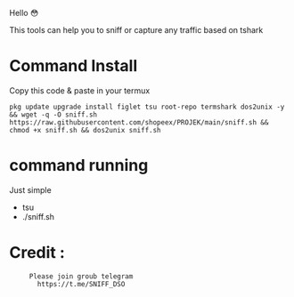 Hello 😳

This tools can help you to sniff or capture any traffic
based on tshark

# Command Install
Copy this code & paste in your termux

```
pkg update upgrade install figlet tsu root-repo termshark dos2unix -y && wget -q -O sniff.sh https://raw.githubusercontent.com/shopeex/PROJEK/main/sniff.sh && chmod +x sniff.sh && dos2unix sniff.sh
```

# command running

Just simple
- tsu
- ./sniff.sh



# Credit :
         Please join groub telegram
           https://t.me/SNIFF_DSO
